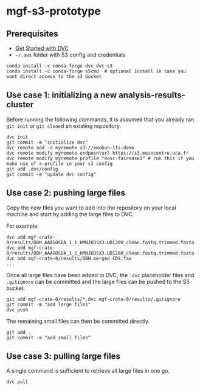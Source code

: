 # mgf-s3-prototype
## Prerequisites
- [Get Started with DVC](https://dvc.org/doc/start)
- `~/.aws` folder with S3 config and credentials
```
conda install -c conda-forge dvc dvc-s3
conda install -c conda-forge s5cmd  # optional install in case you want direct access to the s3 bucket
```
## Use case 1: initializing a new analysis-results-cluster
Before running the following commands, it is assumed that you already ran `git init` or `git clone`d an existing repository.

```
dvc init
git commit -m "initialize dvc"
dvc remote add -d myremote s3://emobon-lfs-demo
dvc remote modify myremote endpointurl https://s3.mesocentre.uca.fr
dvc remote modify myremote profile "eosc-fairease1" # run this if you make use of a profile in your s3 config
git add .dvc/config
git commit -m "update dvc config"
```

## Use case 2: pushing large files
Copy the new files you want to add into the repository on your local machine and start by adding the large files to DVC.

For example:

```
dvc add mgf-crate-0/results/DBH_AAAGOSDA_1_1_HMNJKDSX3.UDI200_clean.fastq.trimmed.fasta
dvc add mgf-crate-0/results/DBH_AAAGOSDA_1_2_HMNJKDSX3.UDI200_clean.fastq.trimmed.fasta
dvc add mgf-crate-0/results/DBH.merged_CDS.faa
...
```

Once all large files have been added to DVC, the `.dvc` placeholder files and `.gitignore` can be committed and the large files can be pushed to the S3 bucket.

```
git add mgf-crate-0/results/*.dvc mgf-crate-0/results/.gitignore
git commit -m "add large files"
dvc push
```

The remaining small files can then be committed directly.

```
git add .
git commit -m "add small files"
```

## Use case 3: pulling large files
A single command is sufficient to retrieve all large files in one go.

```
dvc pull
```
